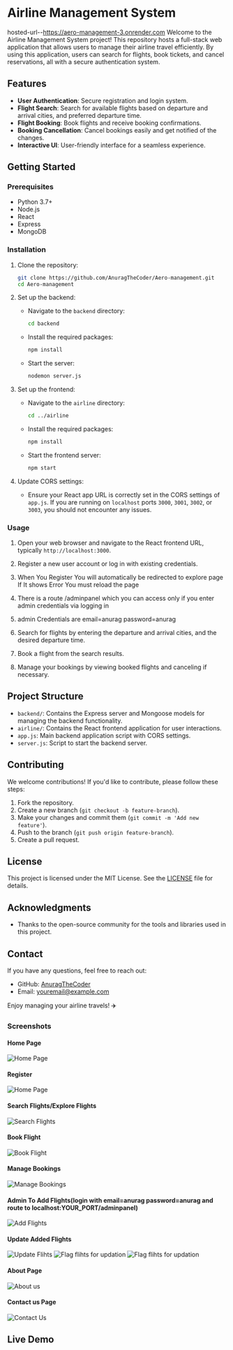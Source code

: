 # Airline Management System
hosted-url--https://aero-management-3.onrender.com
Welcome to the Airline Management System project! This repository hosts a full-stack web application that allows users to manage their airline travel efficiently. By using this application, users can search for flights, book tickets, and cancel reservations, all with a secure authentication system.

## Features

- **User Authentication**: Secure registration and login system.
- **Flight Search**: Search for available flights based on departure and arrival cities, and preferred departure time.
- **Flight Booking**: Book flights and receive booking confirmations.
- **Booking Cancellation**: Cancel bookings easily and get notified of the changes.
- **Interactive UI**: User-friendly interface for a seamless experience.

## Getting Started

### Prerequisites

- Python 3.7+
- Node.js
- React
- Express
- MongoDB

### Installation

1. Clone the repository:
    ```bash
    git clone https://github.com/AnuragTheCoder/Aero-management.git
    cd Aero-management
    ```

2. Set up the backend:
    - Navigate to the `backend` directory:
      ```bash
      cd backend
      ```
    - Install the required packages:
      ```bash
      npm install
      ```
    - Start the server:
      ```bash
      nodemon server.js
      ```

3. Set up the frontend:
    - Navigate to the `airline` directory:
      ```bash
      cd ../airline
      ```
    - Install the required packages:
      ```bash
      npm install
      ```
    - Start the frontend server:
      ```bash
      npm start
      ```

4. Update CORS settings:
    - Ensure your React app URL is correctly set in the CORS settings of `app.js`. If you are running on `localhost` ports `3000`, `3001`, `3002`, or `3003`, you should not encounter any issues.

### Usage

1. Open your web browser and navigate to the React frontend URL, typically `http://localhost:3000`.

2. Register a new user account or log in with existing credentials.

3. When You Register You will automatically be redirected to explore page If It shows Error You must reload the page

4. There is a route /adminpanel which you can access only if you enter admin credentials via logging in

5. admin Credentials are email=anurag password=anurag

6. Search for flights by entering the departure and arrival cities, and the desired departure time.

7. Book a flight from the search results.

8. Manage your bookings by viewing booked flights and canceling if necessary.

## Project Structure

- `backend/`: Contains the Express server and Mongoose models for managing the backend functionality.
- `airline/`: Contains the React frontend application for user interactions.
- `app.js`: Main backend application script with CORS settings.
- `server.js`: Script to start the backend server.

## Contributing

We welcome contributions! If you'd like to contribute, please follow these steps:

1. Fork the repository.
2. Create a new branch (`git checkout -b feature-branch`).
3. Make your changes and commit them (`git commit -m 'Add new feature'`).
4. Push to the branch (`git push origin feature-branch`).
5. Create a pull request.

## License

This project is licensed under the MIT License. See the [LICENSE](LICENSE) file for details.

## Acknowledgments

- Thanks to the open-source community for the tools and libraries used in this project.

## Contact

If you have any questions, feel free to reach out:

- GitHub: [AnuragTheCoder](https://github.com/AnuragTheCoder)
- Email: youremail@example.com

Enjoy managing your airline travels! ✈️

### Screenshots

#### Home Page
![Home Page](screenshots/Screenshot%20(119).png)

#### Register
![Home Page](screenshots/Screenshot%20(120).png)

#### Search Flights/Explore Flights
![Search Flights](screenshots/Screenshot%20(121).png)

#### Book Flight
![Book Flight](screenshots/Screenshot%20(122).png)

#### Manage Bookings
![Manage Bookings](screenshots/Screenshot%20(125).png)

#### Admin To Add Flights(login with email=anurag password=anurag and route to localhost:YOUR_PORT/adminpanel)
![Add Flights](screenshots/Screenshot%20(132).png)

#### Update Added Flights
![Update Flihts](screenshots/Screenshot%20(134).png)
![Flag flihts for updation ](screenshots/Screenshot%20(135).png)
![Flag flihts for updation ](screenshots/Screenshot%20(136).png)

#### About Page
![About us](screenshots/Screenshot%20(127).png)

#### Contact us Page
![Contact Us](screenshots/Screenshot%20(128).png)


## Live Demo

